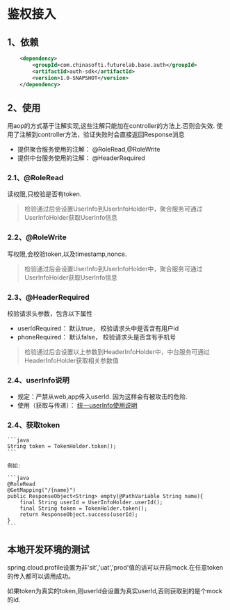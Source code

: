 # 鉴权接入

## 1、依赖

```xml
    <dependency>
        <groupId>com.chinasofti.futurelab.base.auth</groupId>
        <artifactId>auth-sdk</artifactId>
        <version>1.0-SNAPSHOT</version>
    </dependency>
```

## 2、使用

用aop的方式基于注解实现,这些注解只能加在controller的方法上.否则会失效. 
使用了注解到controller方法，验证失败时会直接返回Response消息
* 提供聚合服务使用的注解： @RoleRead,@RoleWrite
* 提供中台服务使用的注解： @HeaderRequired

### 2.1、@RoleRead

读权限,只校验是否有token. 
> 检验通过后会设置UserInfo到UserInfoHolder中，聚合服务可通过UserInfoHolder获取UserInfo信息

### 2.2、@RoleWrite

写权限,会校验token,以及timestamp,nonce. 
> 检验通过后会设置UserInfo到UserInfoHolder中，聚合服务可通过UserInfoHolder获取UserInfo信息

### 2.3、@HeaderRequired

校验请求头参数，包含以下属性
* userIdRequired： 默认true， 校验请求头中是否含有用户id
* phoneRequired：  默认false， 校验请求头是否含有手机号

> 检验通过后会设置以上参数到HeaderInfoHolder中，中台服务可通过HeaderInfoHolder获取相关参数值

### 2.4、userInfo说明

* 规定：严禁从web,app传入userId. 因为这样会有被攻击的危险.
* 使用（获取与传递）： [统一userInfo使用说明](统一userInfo.md)

### 2.4、获取token

    ```java
    String token = TokenHolder.token();
    ```

    例如:
    
    ```java
    @RoleRead
    @GetMapping("/{name}")
    public ResponseObject<String> empty(@PathVariable String name){
        final String userId = UserInfoHolder.userId();
        final String token = TokenHolder.token();
        return ResponseObject.success(userId);
    }
    ```


## 本地开发环境的测试

spring.cloud.profile设置为非'sit','uat','prod'值的话可以开启mock.在任意token的传入都可以调用成功。

如果token为真实的token,则userId会设置为真实userId,否则获取到的是个mock的id.